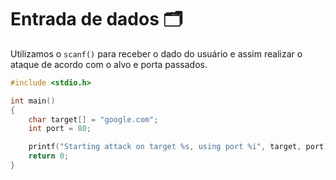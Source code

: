 # Entrada de dados 🗂

Utilizamos o `scanf()` para receber o dado do usuário e assim realizar o ataque de acordo com o alvo e porta passados.

```c
#include <stdio.h>

int main()
{
    char target[] = "google.com";
    int port = 80;

    printf("Starting attack on target %s, using port %i", target, port);
    return 0;
}
```
